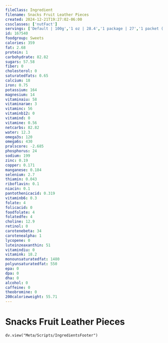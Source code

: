 ```yaml
---
fileClass: Ingredient
filename: Snacks Fruit Leather Pieces
created: 2024-12-21T19:27:02-06:00
cssclasses: ['nutFact']
servings: ['Default | 100g','1 oz | 28.4','1 package | 27','1 packet (.75 oz) | 21']
id: 167540
foodgroup: Sweets
calories: 359
fat: 2.68
protein: 1
carbohydrate: 82.82
sugars: 57.58
fiber: 0
cholesterol: 0
saturatedfats: 0.65
calcium: 18
iron: 0.75
potassium: 164
magnesium: 14
vitaminaiu: 58
vitaminarae: 3
vitaminc: 56
vitaminb12: 0
vitamind: 0
vitamine: 0.56
netcarbs: 82.82
water: 12.3
omega3s: 120
omega6s: 430
pralscore: -2.685
phosphorus: 24
sodium: 199
zinc: 0.19
copper: 0.171
manganese: 0.184
selenium: 2.7
thiamin: 0.043
riboflavin: 0.1
niacin: 0.1
pantothenicacid: 0.319
vitaminb6: 0.3
folate: 4
folicacid: 0
foodfolate: 4
folatedfe: 4
choline: 12.9
retinol: 0
carotenebeta: 34
carotenealpha: 1
lycopene: 0
luteinzeaxanthin: 51
vitamindiu: 0
vitamink: 18.2
monounsaturatedfat: 1480
polyunsaturatedfat: 550
epa: 0
dpa: 0
dha: 0
alcohol: 0
caffeine: 0
theobromine: 0
200calorieweight: 55.71
---
```


# Snacks Fruit Leather Pieces

```dataviewjs
dv.view("Meta/Scripts/IngredientsFooter")
```